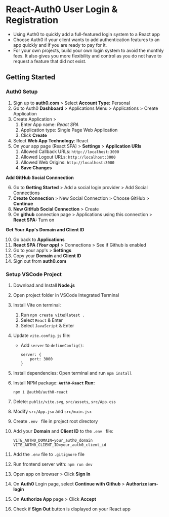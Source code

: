 # React-Auth0 User Login & Registration

- Using Auth0 to quickly add a full-featured login system to a React app
- Choose Auth0 if your client wants to add authentication features to an app quickly and if you are ready to pay for it.
- For your own projects, build your own login system to avoid the monthly fees. It also gives you more flexibility and control as you do not have to request a feature that did not exist.


## Getting Started

### Auth0 Setup

1. Sign up to **auth0.com** > Select **Account Type:** Personal
2. Go to Auth0 **Dashboard** > Applications Menu > Applications > Create Application
3. Create Application > 
    1. Enter App name: *React SPA*
    2. Application type: Single Page Web Application
    3. Click **Create**
4. Select **Web App Technology**: React
5. On your app page (React SPA) > **Settings** > **Application URIs**
    1. Allowed Callback URLs: `http://localhost:3000`
    2. Allowed Logout URLs: `http://localhost:3000`
    3. Allowed Web Origins: `http://localhost:3000`
    4. **Save Changes**

**Add GitHub Social Connnection**

6. Go to **Getting Started** > Add a social login provider > Add Social Connections
7. **Create Connection** > New Social Connection > Choose GitHub > **Continue**
8. **New GitHub Social Connection** > Create
9. On **github** connection page > Applications using this connection > **React SPA:** Turn on 

**Get Your App's Domain and Client ID**

10. Go back to **Applications**
12. **React SPA *(Your app)*** > Connections > See if Github is enabled
13. Go to your app's > **Settings**
14. Copy your **Domain** and **Client ID**
15. Sign out from **auth0.com** 


### Setup VSCode Project

1. Download and Install **Node.js**
2. Open project folder in VSCode Integrated Terminal

3. Install Vite on terminal:
    1. Run `npm create vite@latest .`
    2. Select `React` & Enter
    3. Select `JavaScript` & Enter

4. Update `vite.config.js` file:
    - Add `server` to `defineConfig()`:
        ```
        server: { 
            port: 3000
        }
        ```
        
5. Install dependencies: Open terminal and run `npm install`

6. Install NPM package: **`Auth0-React`** 
    **Run:** 
    ```
    npm i @auth0/auth0-react
    ```

7. Delete: `public/vite.svg`, `src/assets`, `src/App.css`
8. Modify `src/App.jsx` and `src/main.jsx`
9. Create `.env ` file in project root directory

10. Add your **Domain** and **Client ID** to the `.env ` file:
    ```
    VITE_AUTH0_DOMAIN=your_auth0_domain
    VITE_AUTH0_CLIENT_ID=your_auth0_client_id
    ```
11. Add the `.env` file to `.gitignore` file
12. Run frontend server with: `npm run dev`
13. Open app on browser > Click **Sign In**
14. On **Auth0** Login page, select **Continue with Github** > **Authorize iam-login**
15. On **Authorize App** page > Click **Accept**
16. Check if **Sign Out** button is displayed on your React app
